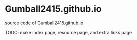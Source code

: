 # Gumball2415.github.io
 
source code of Gumball2415.github.io  
  
TODO: make index page, resource page, and extra links page
